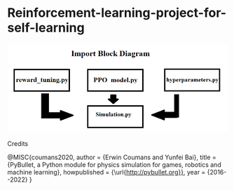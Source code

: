 # Reinforcement-learning-project-for-self-learning

![Import_image](\imgs\import_block_diagram.png)

Credits 

@MISC{coumans2020,
author =   {Erwin Coumans and Yunfei Bai},
title =    {PyBullet, a Python module for physics simulation for games, robotics and machine learning},
howpublished = {\url{http://pybullet.org}},
year = {2016--2022}
}
